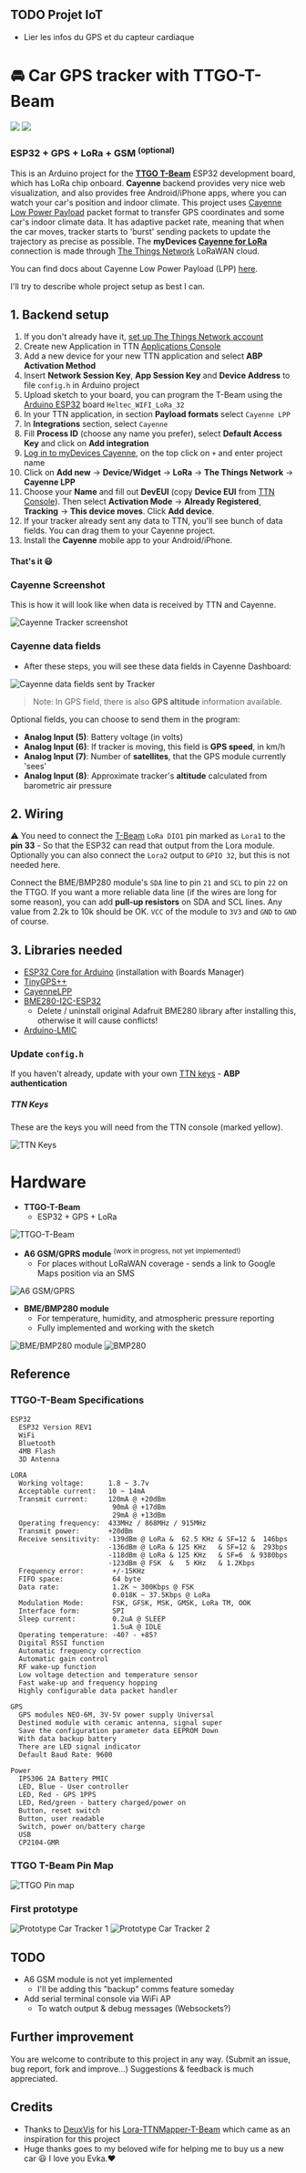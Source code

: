 ## TODO Projet IoT

* Lier les infos du GPS et du capteur cardiaque


# 🚘 Car GPS tracker with TTGO-T-Beam
![](https://upload.wikimedia.org/wikipedia/commons/thumb/e/e6/Flag_of_Slovakia.svg/30px-Flag_of_Slovakia.svg.png) ![](https://upload.wikimedia.org/wikipedia/commons/thumb/c/cb/Flag_of_the_Czech_Republic.svg/30px-Flag_of_the_Czech_Republic.svg.png)
### ESP32 + GPS + LoRa + GSM <sup>(optional)</sup>

This is an Arduino project for the **[TTGO T-Beam](https://github.com/LilyGO/TTGO-T-Beam)** ESP32 development board, which has LoRa chip onboard.
**Cayenne** backend provides very nice web visualization, and also provides free Android/iPhone apps, where you can watch your car's position and indoor climate.
This project uses [Cayenne Low Power Payload](https://community.mydevices.com/t/cayenne-lpp-2-0/7510) packet format to transfer GPS coordinates and some car's indoor climate data.
It has adaptive packet rate, meaning that when the car moves, tracker starts to 'burst' sending packets to update the trajectory as precise as possible.
The **myDevices [Cayenne for LoRa](https://mydevices.com/cayenne/lora/)** connection is made through [The Things Network](https://www.thethingsnetwork.org/) LoRaWAN cloud.

You can find docs about Cayenne Low Power Payload (LPP) [here](https://mydevices.com/cayenne/docs/lora/#lora-cayenne-low-power-payload).

I'll try to describe whole project setup as best I can.

## 1. Backend setup

1. If you don't already have it, [set up The Things Network account](https://account.thethingsnetwork.org/register)
2. Create new Application in TTN [Applications Console](https://console.thethingsnetwork.org/applications)
3. Add a new device for your new TTN application and select **ABP Activation Method**
4. Insert **Network Session Key**, **App Session Key** and **Device Address** to file `config.h` in Arduino project
5. Upload sketch to your board, you can program the T-Beam using the [Arduino ESP32](https://github.com/espressif/arduino-esp32) board `Heltec_WIFI_LoRa_32`
6. In your TTN application, in section **Payload formats** select `Cayenne LPP`
7. In **Integrations** section, select `Cayenne`
8. Fill **Process ID** (choose any name you prefer), select **Default Access Key** and click on **Add integration**
9. [Log in to myDevices Cayenne](https://cayenne.mydevices.com/), on the top click on `+` and enter project name
10. Click on **Add new** -> **Device/Widget** -> **LoRa** -> **The Things Network** -> **Cayenne LPP**
11. Choose your **Name** and fill out **DevEUI** (copy **Device EUI** from [TTN Console](https://console.thethingsnetwork.org/)). Then select **Activation Mode** -> **Already Registered**, **Tracking** -> **This device moves**. Click **Add device**.
12. If your tracker already sent any data to TTN, you'll see bunch of data fields. You can drag them to your Cayenne project.
13. Install the **Cayenne** mobile app to your Android/iPhone.

#### That's it 😃

### Cayenne Screenshot

This is how it will look like when data is received by TTN and Cayenne.

![Cayenne Tracker screenshot](images/cayenne2.png)

### Cayenne data fields

- After these steps, you will see these data fields in Cayenne Dashboard:

![Cayenne data fields sent by Tracker](images/cayenne-data-fields.png)

> Note: In GPS field, there is also **GPS altitude** information available.

Optional fields, you can choose to send them in the program:

- **Analog Input (5)**: Battery voltage (in volts)
- **Analog Input (6)**: If tracker is moving, this field is **GPS speed**, in km/h
- **Analog Input (7)**: Number of **satellites**, that the GPS module currently 'sees'
- **Analog Input (8)**: Approximate tracker's **altitude** calculated from barometric air pressure

## 2. Wiring

⚠️ You need to connect the [T-Beam](https://github.com/LilyGO/TTGO-T-Beam) `LoRa DIO1` pin marked as `Lora1` to the **pin 33** - So that the ESP32 can read that output from the Lora module.
Optionally you can also connect the `Lora2` output to `GPIO 32`, but this is not needed here.

Connect the BME/BMP280 module's `SDA` line to pin `21` and `SCL` to pin `22` on the TTGO.
If you want a more reliable data line (if the wires are long for some reason), you can add **pull-up resistors** on SDA and SCL lines.
Any value from 2.2k to 10k should be OK.
`VCC` of the module to `3V3` and `GND` to `GND` of course.

## 3. Libraries needed

- [ESP32 Core for Arduino](https://github.com/espressif/arduino-esp32/blob/master/docs/arduino-ide/boards_manager.md) (installation with Boards Manager)
- [TinyGPS++](https://github.com/mikalhart/TinyGPSPlus)
- [CayenneLPP](https://github.com/sabas1080/CayenneLPP)
- [BME280-I2C-ESP32](https://github.com/Takatsuki0204/BME280-I2C-ESP32)
	- Delete / uninstall original Adafruit BME280 library after installing this, otherwise it will cause conflicts!
- [Arduino-LMIC](https://github.com/matthijskooijman/arduino-lmic)


### Update `config.h`

If you haven't already, update with your own [TTN keys](https://www.thethingsnetwork.org/docs/devices/registration.html) - **ABP authentication**

##### TTN Keys

These are the keys you will need from the TTN console (marked yellow).

![TTN Keys](images/ttn-keys.png)

# Hardware

- **TTGO-T-Beam**
	- ESP32 + GPS + LoRa

![TTGO-T-Beam](images/ttgo-t-beam.jpg)

- **A6 GSM/GPRS module** <sup>(work in progress, not yet implemented!)</sup>
	- For places without LoRaWAN coverage - sends a link to Google Maps position via an SMS

![A6 GSM/GPRS](images/a6-gsm-gprs-dev-board.jpg)

- **BME/BMP280 module**
	- For temperature, humidity, and atmospheric pressure reporting
	- Fully implemented and working with the sketch

![BME/BMP280 module](images/bmp280.jpg)
![BMP280](images/bmp280-2.png)

## Reference

### TTGO-T-Beam Specifications
```
ESP32
  ESP32 Version REV1
  WiFi
  Bluetooth 
  4MB Flash
  3D Antenna
 
LORA
  Working voltage:      1.8 ~ 3.7v
  Acceptable current:   10 ~ 14mA
  Transmit current:     120mA @ +20dBm
                         90mA @ +17dBm
                         29mA @ +13dBm
  Operating frequency:  433MHz / 868MHz / 915MHz
  Transmit power:       +20dBm
  Receive sensitivity:  -139dBm @ LoRa &  62.5 KHz & SF=12 &  146bps
                        -136dBm @ LoRa & 125 KHz   & SF=12 &  293bps
                        -118dBm @ LoRa & 125 KHz   & SF=6  & 9380bps
                        -123dBm @ FSK  &   5 KHz   & 1.2Kbps
  Frequency error:       +/-15KHz
  FIFO space:            64 byte
  Data rate:             1.2K ~ 300Kbps @ FSK
                         0.018K ~ 37.5Kbps @ LoRa        
  Modulation Mode:       FSK, GFSK, MSK, GMSK, LoRa TM, OOK
  Interface form:        SPI
  Sleep current:         0.2uA @ SLEEP
                         1.5uA @ IDLE
  Operating temperature: -40? - +85?
  Digital RSSI function
  Automatic frequency correction
  Automatic gain control 
  RF wake-up function
  Low voltage detection and temperature sensor
  Fast wake-up and frequency hopping
  Highly configurable data packet handler

GPS
  GPS modules NEO-6M, 3V-5V power supply Universal
  Destined module with ceramic antenna, signal super
  Save the configuration parameter data EEPROM Down
  With data backup battery
  There are LED signal indicator
  Default Baud Rate: 9600

Power
  IP5306 2A Battery PMIC
  LED, Blue - User controller
  LED, Red - GPS 1PPS
  LED, Red/green - battery charged/power on
  Button, reset switch
  Button, user readable
  Switch, power on/battery charge
  USB
  CP2104-GMR
```

### TTGO T-Beam Pin Map

![TTGO Pin map](images/pinmap.png)

### First prototype

![Prototype Car Tracker 1](images/proto1.jpg)
![Prototype Car Tracker 2](images/proto2.jpg)

## TODO

- A6 GSM module is not yet implemented
	- I'll be adding this "backup" comms feature someday
- Add serial terminal console via WiFi AP
	- To watch output & debug messages (Websockets?)

## Further improvement

You are welcome to contribute to this project in any way. (Submit an issue, bug report, fork and improve...)
Suggestions & feedback is much appreciated.

## Credits

- Thanks to [DeuxVis](https://github.com/DeuxVis) for his [Lora-TTNMapper-T-Beam](https://github.com/DeuxVis/Lora-TTNMapper-T-Beam) which came as an inspiration for this project
- Huge thanks goes to my beloved wife for helping me to buy us a new car 😃 I love you Evka.❤️
